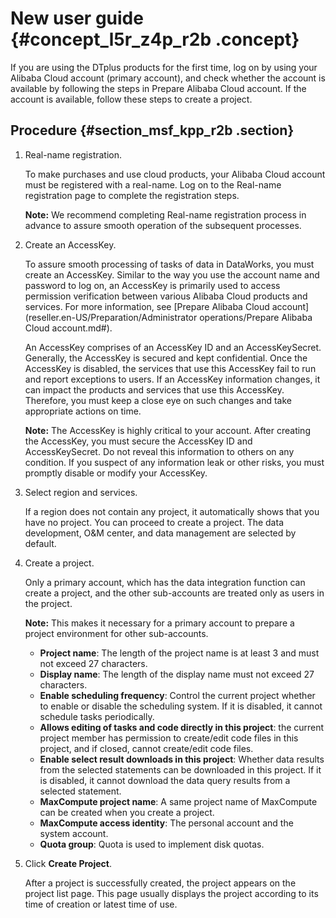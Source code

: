 # New user guide {#concept_l5r_z4p_r2b .concept}

If you are using the DTplus products for the first time, log on by using your Alibaba Cloud account \(primary account\), and check whether the account is available by following the steps in Prepare Alibaba Cloud account. If the account is available, follow these steps to create a project.

## Procedure {#section_msf_kpp_r2b .section}

1.  Real-name registration.

    To make purchases and use cloud products, your Alibaba Cloud account must be registered with a real-name. Log on to the Real-name registration page to complete the registration steps.

    **Note:** We recommend completing Real-name registration process in advance to assure smooth operation of the subsequent processes.

2.  Create an AccessKey.

    To assure smooth processing of tasks of data in DataWorks, you must create an AccessKey. Similar to the way you use the account name and password to log on, an AccessKey is primarily used to access permission verification between various Alibaba Cloud products and services. For more information, see [Prepare Alibaba Cloud account](reseller.en-US/Preparation/Administrator operations/Prepare Alibaba Cloud account.md#).

    An AccessKey comprises of an AccessKey ID and an AccessKeySecret. Generally, the AccessKey is secured and kept confidential. Once the AccessKey is disabled, the services that use this AccessKey fail to run and report exceptions to users. If an AccessKey information changes, it can impact the products and services that use this AccessKey. Therefore, you must keep a close eye on such changes and take appropriate actions on time.

    **Note:** The AccessKey is highly critical to your account. After creating the AccessKey, you must secure the AccessKey ID and AccessKeySecret. Do not reveal this information to others on any condition. If you suspect of any information leak or other risks, you must promptly disable or modify your AccessKey.

3.  Select region and services.

    If a region does not contain any project, it automatically shows that you have no project. You can proceed to create a project. The data development, O&M center, and data management are selected by default.

4.  Create a project.

    Only a primary account, which has the data integration function can create a project, and the other sub-accounts are treated only as users in the project.

    **Note:** This makes it necessary for a primary account to prepare a project environment for other sub-accounts.

    -   **Project name**: The length of the project name is at least 3 and must not exceed 27 characters.
    -   **Display name**: The length of the display name must not exceed 27 characters.
    -   **Enable scheduling frequency**: Control the current project whether to enable or disable the scheduling system. If it is disabled, it cannot schedule tasks periodically.
    -   **Allows editing of tasks and code directly in this project**: the current project member has permission to create/edit code files in this project, and if closed, cannot create/edit code files.
    -   **Enable select result downloads in this project**: Whether data results from the selected statements can be downloaded in this project. If it is disabled, it cannot download the data query results from a selected statement.
    -   **MaxCompute project name**: A same project name of MaxCompute can be created when you create a project.
    -   **MaxCompute access identity**: The personal account and the system account.
    -   **Quota group**: Quota is used to implement disk quotas.
5.  Click **Create Project**.

    After a project is successfully created, the project appears on the project list page. This page usually displays the project according to its time of creation or latest time of use.


